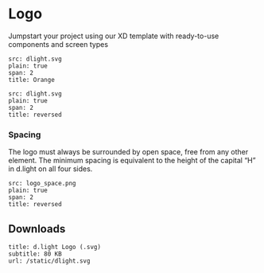 # Logo

Jumpstart your project using our XD template with ready-to-use components and screen types
```image
src: dlight.svg
plain: true
span: 2
title: Orange
```

```image
src: dlight.svg
plain: true
span: 2
title: reversed
```

### Spacing

The logo must always be surrounded by open space, free from any other element. The minimum spacing is equivalent to the height of the capital “H” in d.light on all four sides.

```image
src: logo_space.png
plain: true
span: 2
title: reversed
```

## Downloads
```download
title: d.light Logo (.svg)
subtitle: 80 KB
url: /static/dlight.svg
```